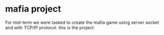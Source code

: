 # mafia project

For mid-term we were tasked to create the mafia game using server socket and with TCP/IP protocol. this is the project.